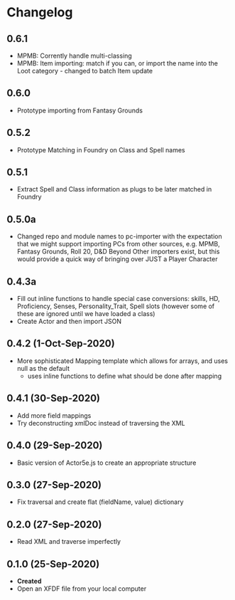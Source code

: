 # Changelog

## 0.6.1
- MPMB: Corrently handle multi-classing
- MPMB: Item importing: match if you can, or import the name into the Loot category
        - changed to batch Item update

## 0.6.0
- Prototype importing from Fantasy Grounds

## 0.5.2
- Prototype Matching in Foundry on Class and Spell names

## 0.5.1
- Extract Spell and Class information as plugs to be later matched in Foundry

## 0.5.0a
- Changed repo and module names to pc-importer with the expectation that we might support importing PCs from other sources,
    e.g. MPMB, Fantasy Grounds, Roll 20, D&D Beyond
    Other importers exist, but this would provide a quick way of bringing over JUST a Player Character

## 0.4.3a
- Fill out inline functions to handle special case conversions: skills, HD, Proficiency, Senses, Personality_Trait, Spell slots
    (however some of these are ignored until we have loaded a class)
- Create Actor and then import JSON


## 0.4.2 (1-Oct-Sep-2020)
- More sophisticated Mapping template which allows for arrays, and uses null as the default
    - uses inline functions to define what should be done after mapping

## 0.4.1 (30-Sep-2020)
- Add more field mappings
- Try deconstructing xmlDoc instead of traversing the XML

## 0.4.0 (29-Sep-2020)
- Basic version of Actor5e.js to create an appropriate structure

## 0.3.0 (27-Sep-2020)
- Fix traversal and create flat (fieldName, value) dictionary

## 0.2.0 (27-Sep-2020)
- Read XML and traverse imperfectly

## 0.1.0 (25-Sep-2020)
- **Created**
-   Open an XFDF file from your local computer
